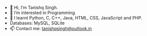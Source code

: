 - 👋 Hi, I’m Tanishq Singh.
- 👀 I’m interested in Programming.
- 🌱 I learnt Python, C, C++, Java, HTML, CSS, JavaScript and PHP.
- Databases: MySQL, SQLite
- 📫 Contact me: tanishqsingh@outlook.in

